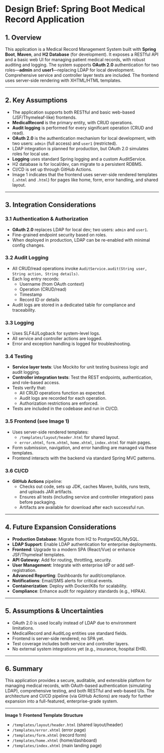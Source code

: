 # Design Brief: Spring Boot Medical Record Application

## 1. Overview

This application is a Medical Record Management System built with **Spring Boot**, **Maven**, and **H2 Database** (for development). It exposes a RESTful API and a basic web UI for managing patient medical records, with robust auditing and logging. The system supports **OAuth 2.0** authentication for two roles—**admin** and **user1**—replacing LDAP for local development. Comprehensive service and controller layer tests are included. The frontend uses server-side rendering with XHTML/HTML templates.

---

## 2. Key Assumptions

- The application supports both RESTful and basic web-based (JSF/Thymeleaf-like) frontends.
- **MedicalRecord** is the primary entity, with CRUD operations.
- **Audit logging** is performed for every significant operation (CRUD and read).
- **OAuth 2.0** is the authentication mechanism for local development, with two users: `admin` (full access) and `user1` (restricted).
- LDAP integration is planned for production, but OAuth 2.0 simulates roles for local use.
- **Logging** uses standard Spring logging and a custom AuditService.
- H2 database is for local/dev, can migrate to a persistent RDBMS.
- CI/CD is set up through GitHub Actions.
- Image 1 indicates that the frontend uses server-side rendered templates (`.xhtml` and `.html`) for pages like home, form, error handling, and shared layout.

---

## 3. Integration Considerations

### 3.1 Authentication & Authorization

- **OAuth 2.0** replaces LDAP for local dev; two users: `admin` and `user1`.
- Fine-grained endpoint security based on roles.
- When deployed in production, LDAP can be re-enabled with minimal config changes.

### 3.2 Audit Logging

- All CRUD/read operations invoke `AuditService.audit(String user, String action, String details)`.
- Each log entry records:
    - Username (from OAuth context)
    - Operation (CRUD/read)
    - Timestamp
    - Record ID or details
- Audit logs are stored in a dedicated table for compliance and traceability.

### 3.3 Logging

- Uses SLF4J/Logback for system-level logs.
- All service and controller actions are logged.
- Error and exception handling is logged for troubleshooting.

### 3.4 Testing

- **Service layer tests**: Use Mockito for unit testing business logic and audit logging.
- **Controller integration tests**: Test the REST endpoints, authentication, and role-based access.
- Tests verify that:
    - All CRUD operations function as expected.
    - Audit logs are recorded for each operation.
    - Authorization restrictions are enforced.
- Tests are included in the codebase and run in CI/CD.

### 3.5 Frontend (see Image 1)

- Uses server-side rendered templates:
    - `/templates/layout/header.html` for shared layout.
    - `error.xhtml`, `form.xhtml`, `home.xhtml`, `index.xhtml` for main pages.
- Form submission, navigation, and error handling are managed via these templates.
- Frontend interacts with the backend via standard Spring MVC patterns.

### 3.6 CI/CD

- **GitHub Actions** pipeline:
    - Checks out code, sets up JDK, caches Maven, builds, runs tests, and uploads JAR artifacts.
    - Ensures all tests (including service and controller integration) pass before packaging.
    - Artifacts are available for download after each successful run.

---

## 4. Future Expansion Considerations

- **Production Database**: Migrate from H2 to PostgreSQL/MySQL.
- **LDAP Support**: Enable LDAP authentication for enterprise deployments.
- **Frontend**: Upgrade to a modern SPA (React/Vue) or enhance JSF/Thymeleaf templates.
- **API Gateway**: Add for routing, throttling, security.
- **User Management**: Integrate with enterprise IdP or add self-registration.
- **Advanced Reporting**: Dashboards for audit/compliance.
- **Notifications**: Email/SMS alerts for critical events.
- **Containerization**: Deploy with Docker/K8s for scalability.
- **Compliance**: Enhance audit for regulatory standards (e.g., HIPAA).

---

## 5. Assumptions & Uncertainties

- OAuth 2.0 is used locally instead of LDAP due to environment limitations.
- MedicalRecord and AuditLog entities use standard fields.
- Frontend is server-side rendered; no SPA yet.
- Test coverage includes both service and controller layers.
- No external system integrations yet (e.g., insurance, hospital EHR).

---

## 6. Summary

This application provides a secure, auditable, and extensible platform for managing medical records, with OAuth-based authentication (simulating LDAP), comprehensive testing, and both RESTful and web-based UIs. The architecture and CI/CD pipeline (via GitHub Actions) are ready for further expansion into a full-featured, enterprise-grade system.

---
**Image 1: Frontend Template Structure**
- `/templates/layout/header.html` (shared layout/header)
- `/templates/error.xhtml` (error page)
- `/templates/form.xhtml` (record form)
- `/templates/home.xhtml` (home/dashboard)
- `/templates/index.xhtml` (main landing page)